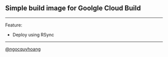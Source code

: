 ## Simple build image for Goolgle Cloud Build

-----

Feature:
* Deploy using RSync

-----

[@ngocquyhoang](https://ngocquyhoang.com)
